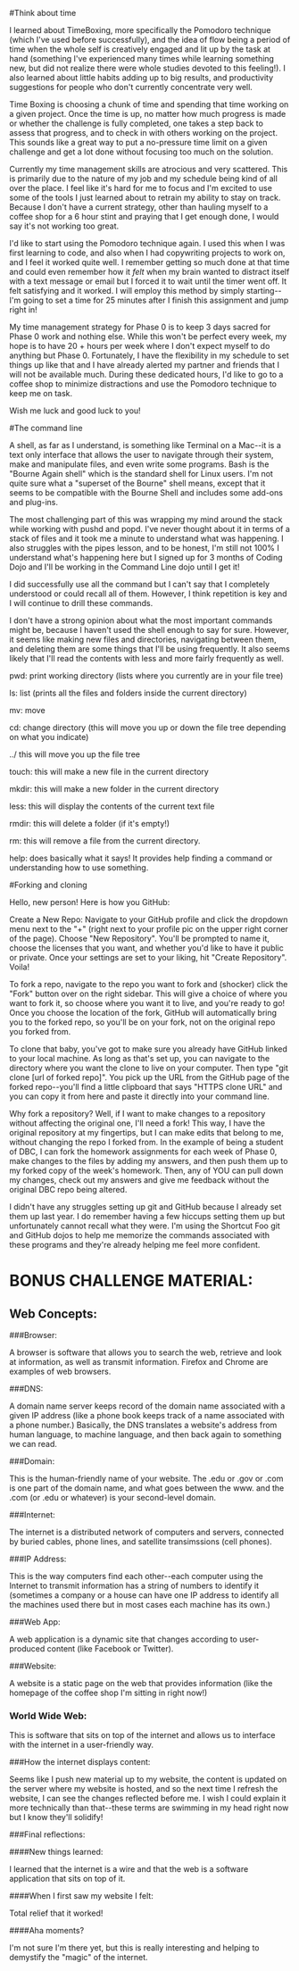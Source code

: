 #Think about time

I learned about TimeBoxing, more specifically the Pomodoro technique (which I've used before successfully), and the idea of flow being a period of time when the whole self is creatively engaged and lit up by the task at hand (something I've experienced many times while learning something new, but did not realize there were whole studies devoted to this feeling!).  I also learned about little habits adding up to big results, and productivity suggestions for people who don't currently concentrate very well.

Time Boxing is choosing a chunk of time and spending that time working on a given project.  Once the time is up, no matter how much progress is made or whether the challenge is fully completed, one takes a step back to assess that progress, and to check in with others working on the project.  This sounds like a great way to put a no-pressure time limit on a given challenge and get a lot done without focusing too much on the solution.

Currently my time management skills are atrocious and very scattered.  This is primarily due to the nature of my job and my schedule being kind of all over the place.  I feel like it's hard for me to focus and I'm excited to use some of the tools I just learned about to retrain my ability to stay on track.  Because I don't have a current strategy, other than hauling myself to a coffee shop for a 6 hour stint and praying that I get enough done, I would say it's not working too great.

I'd like to start using the Pomodoro technique again.  I used this when I was first learning to code, and also when I had copywriting projects to work on, and I feel it worked quite well.  I remember getting so much done at that time and could even remember how it *felt* when my brain wanted to distract itself with a text message or email but I forced it to wait until the timer went off.  It felt satisfying and it worked.  I will employ this method by simply starting--I'm going to set a time for 25 minutes after I finish this assignment and jump right in!



My time management strategy for Phase 0 is to keep 3 days sacred for Phase 0 work and nothing else.  While this won't be perfect every week, my hope is to have 20 + hours per week where I don't expect myself to do anything but Phase 0.  Fortunately, I have the flexibility in my schedule to set things up like that and I have already alerted my partner and friends that I will not be available much.  During these dedicated hours, I'd like to go to a coffee shop to minimize distractions and use the Pomodoro technique to keep me on task.



Wish me luck and good luck to you!

#The command line

A shell, as far as I understand, is something like Terminal on a Mac--it is a text only interface that allows the user to navigate through their system, make and manipulate files, and even write some programs.  Bash is the "Bourne Again shell" which is the standard shell for Linux users.  I'm not quite sure what a "superset of the Bourne" shell means, except that it seems to be compatible with the Bourne Shell and includes some add-ons and plug-ins.


The most challenging part of this was wrapping my mind around the stack while working with pushd and popd.  I've never thought about it in terms of a stack of files and it took me a minute to understand what was happening.  I also struggles with the pipes lesson, and to be honest, I'm still not 100% I understand what's happening here but I signed up for 3 months of Coding Dojo and I'll be working in the Command Line dojo until I get it!



I did successfully use all the command but I can't say that I completely understood or could recall all of them.  However, I think repetition is key and I will continue to drill these commands.



I don't have a strong opinion about what the most important commands might be, because I haven't used the shell enough to say for sure.  However, it seems like making new files and directories, navigating between them, and deleting them are some things that I'll be using frequently.  It also seems likely that I'll read the contents with less and more fairly frequently as well.



pwd: print working directory (lists where you currently are in your file tree)

ls: list (prints all the files and folders inside the current directory)

mv: move

cd: change directory (this will move you up or down the file tree depending on what you indicate)

../ this will move you up the file tree

touch: this will make a new file in the current directory

mkdir: this will make a new folder in the current directory

less: this will display the contents of the current text file

rmdir: this will delete a folder (if it's empty!)

rm: this will remove a file from the current directory.

help: does basically what it says!  It provides help finding a command or understanding how to use something.


#Forking and cloning

Hello, new person!  Here is how you GitHub:



Create a New Repo:  Navigate to your GitHub profile and click the dropdown menu next to the "+" (right next to your profile pic on the upper right corner of the page).   Choose "New Repository".  You'll be prompted to name it, choose the licenses that you want, and whether you'd like to have it public or private.  Once your settings are set to your liking, hit "Create Repository".  Voila!



To fork a repo, navigate to the repo you want to fork and (shocker) click the "Fork" button over on the right sidebar.  This will give a choice of where you want to fork it, so choose where you want it to live, and you're ready to go!  Once you choose the location of the fork, GitHub will automatically bring you to the forked repo, so you'll be on your fork, not on the original repo you forked from.



To clone that baby, you've got to make sure you already have GitHub linked to your local machine.  As long as that's set up, you can navigate to the directory where you want the clone to live on your computer.  Then type "git clone [url of forked repo]".  You pick up the URL from the GitHub page of the forked repo--you'll find a little clipboard that says "HTTPS clone URL" and you can copy it from here and paste it directly into your command line.


Why fork a repository?  Well, if I want to make changes to a repository without affecting the original one, I'll need a fork!  This way, I have the original repository at my fingertips, but I can make edits that belong to me, without changing the repo I forked from.  In the example of being a student of DBC, I can fork the homework assignments for each week of Phase 0, make changes to the files by adding my answers, and then push them up to my forked copy of the week's homework.  Then, any of YOU can pull down my changes, check out my answers and give me feedback without the original DBC repo being altered.


I didn't have any struggles setting up git and GitHub because I already set them up last year.  I do remember having a few hiccups setting them up but unfortunately cannot recall what they were.  I'm using the Shortcut Foo git and GitHub dojos to help me memorize the commands associated with these programs and they're already helping me feel more confident.


# BONUS CHALLENGE MATERIAL:

## Web Concepts:

###Browser:

A browser is software that allows you to search the web, retrieve and look at information, as well as transmit information.  Firefox and Chrome are examples of web browsers.

###DNS:

A domain name server keeps record of the domain name associated with a given IP address (like a phone book keeps track of a name associated with a phone number.)  Basically, the DNS translates a website's address from human language, to machine language, and then back again to something we can read.

###Domain:

This is the human-friendly name of your website.  The .edu or .gov or .com is one part of the domain name, and what goes between the www. and the .com (or .edu or whatever) is your second-level domain.

###Internet:

The internet is a distributed network of computers and servers, connected by buried cables, phone lines, and satellite transimssions (cell phones).

###IP Address:

This is the way computers find each other--each computer using the Internet to transmit information has a string of numbers to identify it (sometimes a company or a house can have one IP address to identify all the machines used there but in most cases each machine has its own.)

###Web App:

A web application is a dynamic site that changes according to user-produced content (like Facebook or Twitter).

###Website:

A website is a static page on the web that provides information (like the homepage of the coffee shop I'm sitting in right now!)

### World Wide Web:

This is software that sits on top of the internet and allows us to interface with the internet in a user-friendly way.

###How the internet displays content:

Seems like I push new material up to my website, the content is updated on the server where my website is hosted, and so the next time I refresh the website, I can see the changes reflected before me.  I wish I could explain it more technically than that--these terms are swimming in my head right now but I know they'll solidify!

###Final reflections:

####New things learned:

I learned that the internet is a wire and that the web is a software application that sits on top of it.

####When I first saw my website I felt:

Total relief that it worked!

####Aha moments?

I'm not sure I'm there yet, but this is really interesting and helping to demystify the "magic" of the internet.





